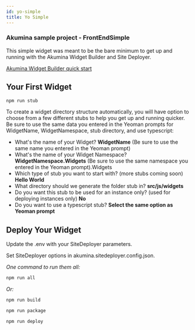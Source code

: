 ```yaml
---
id: yo-simple
title: Yo Simple
---
```


### Akumina sample project - FrontEndSimple

This simple widget was meant to be the bare minimum to get up and running with the Akumina Widget Builder and Site Deployer.

[Akumina Widget Builder quick start](https://github.com/akumina/AkuminaDev/wiki/Akumina-Widget-Builder)

## Your First Widget

```bash
npm run stub
```
To create a widget directory structure automatically, you will have option to choose from a few different stubs to help you get up and running quicker. Be sure to use the same data you entered in the Yeoman prompts for WidgetName, WidgetNamespace, stub directory, and use typescript:

- What's the name of your Widget? **WidgetName** (Be sure to use the same name you entered in the Yeoman prompt)
- What's the name of your Widget Namespace? **WidgetNamespace.Widgets** (Be sure to use the same namespace you entered in the Yeoman prompt).Widgets
- Which type of stub you want to start with? (more stubs coming soon) **Hello World**  
- What directory should we generate the folder stub in? **src/js/widgets**  
- Do you want this stub to be used for an instance only? (used for deploying instances only) **No**  
-  Do you want to use a typescript stub? **Select the same option as Yeoman prompt**  

## Deploy Your Widget

Update the .env with your SiteDeployer parameters.

Set SiteDeployer options in akumina.sitedeployer.config.json.

*One command to run them all:*

```bash
npm run all
```

*Or:*

```bash
npm run build
```

```bash
npm run package
```

```bash
npm run deploy
```